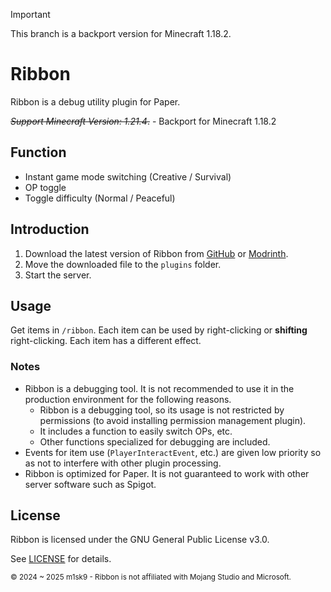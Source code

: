 > [!IMPORTANT]
>
> This branch is a backport version for Minecraft 1.18.2.

# Ribbon

Ribbon is a debug utility plugin for Paper.

~~*Support Minecraft Version: 1.21.4*.~~ - Backport for Minecraft 1.18.2

## Function

- Instant game mode switching (Creative / Survival)
- OP toggle
- Toggle difficulty (Normal / Peaceful)

## Introduction

1. Download the latest version of Ribbon from [GitHub](https://github.com/m1sk9/Ribbon/releases/latest) or [Modrinth](https://modrinth.com/project/ribbon).
2. Move the downloaded file to the `plugins` folder.
3. Start the server.

## Usage

Get items in `/ribbon`. Each item can be used by right-clicking or **shifting** right-clicking. Each item has a different effect.

### Notes

- Ribbon is a debugging tool. It is not recommended to use it in the production environment for the following reasons.
    - Ribbon is a debugging tool, so its usage is not restricted by permissions (to avoid installing permission management plugin).
    - It includes a function to easily switch OPs, etc.
    - Other functions specialized for debugging are included.
- Events for item use (`PlayerInteractEvent`, etc.) are given low priority so as not to interfere with other plugin processing.
- Ribbon is optimized for Paper. It is not guaranteed to work with other server software such as Spigot.

## License

Ribbon is licensed under the GNU General Public License v3.0.

See [LICENSE](LICENSE) for details.

<sub>
  © 2024 ~ 2025 m1sk9 - Ribbon is not affiliated with Mojang Studio and Microsoft.
</sub>
